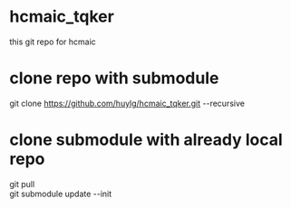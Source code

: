 # hcmaic_tqker
this git repo for hcmaic

# clone repo with submodule
git clone https://github.com/huylg/hcmaic_tqker.git --recursive

# clone submodule with already local repo
git pull<br />
git submodule update --init
